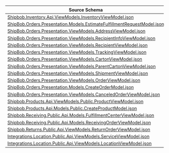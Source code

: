 | Source Schema                                                                                                                                                                                                                |                                                                                                                                                                                                                                                                                                                                                                                                                |                                                                                                                                                                                                                                                                                                                                                                                                          |                                                 |
| ---------------------------------------------------------------------------------------------------------------------------------------------------------------------------------------------------------------------------- | -------------------------------------------------------------------------------------------------------------------------------------------------------------------------------------------------------------------------------------------------------------------------------------------------------------------------------------------------------------------------------------------------------------- | -------------------------------------------------------------------------------------------------------------------------------------------------------------------------------------------------------------------------------------------------------------------------------------------------------------------------------------------------------------------------------------------------------- | ----------------------------------------------- |
| [Shipbob.Inventory.Api.ViewModels.InventoryViewModel.json](https://raw.githubusercontent.com/Stedi/registry/main/schemas/shipbob/1.0/Shipbob.Inventory.Api.ViewModels.InventoryViewModel.json)                               | [![Map from this schema](/images/MapFromThisSchema.svg)](https://terminal.stedi.com/mappings/import?name=Mapping%20from%20Shipbob's%20Shipbob.Inventory.Api.ViewModels.InventoryViewModel%20schema&referrer=registry-repo&source_json_schema=https://raw.githubusercontent.com/Stedi/registry/main/schemas/shipbob/1.0/Shipbob.Inventory.Api.ViewModels.InventoryViewModel.json)                               | [![Map to this schema](/images/MapToThisSchema.svg)](https://terminal.stedi.com/mappings/import?name=Mapping%20to%20Shipbob's%20Shipbob.Inventory.Api.ViewModels.InventoryViewModel%20schema&referrer=registry-repo&target_json_schema=https://raw.githubusercontent.com/Stedi/registry/main/schemas/shipbob/1.0/Shipbob.Inventory.Api.ViewModels.InventoryViewModel.json)                               | [Docs](https://developer.shipbob.com/api-docs/) |
| [ShipBob.Orders.Presentation.Models.EstimateFulfillmentRequestModel.json](https://raw.githubusercontent.com/Stedi/registry/main/schemas/shipbob/1.0/ShipBob.Orders.Presentation.Models.EstimateFulfillmentRequestModel.json) | [![Map from this schema](/images/MapFromThisSchema.svg)](https://terminal.stedi.com/mappings/import?name=Mapping%20from%20Shipbob's%20ShipBob.Orders.Presentation.Models.EstimateFulfillmentRequestModel%20schema&referrer=registry-repo&source_json_schema=https://raw.githubusercontent.com/Stedi/registry/main/schemas/shipbob/1.0/ShipBob.Orders.Presentation.Models.EstimateFulfillmentRequestModel.json) | [![Map to this schema](/images/MapToThisSchema.svg)](https://terminal.stedi.com/mappings/import?name=Mapping%20to%20Shipbob's%20ShipBob.Orders.Presentation.Models.EstimateFulfillmentRequestModel%20schema&referrer=registry-repo&target_json_schema=https://raw.githubusercontent.com/Stedi/registry/main/schemas/shipbob/1.0/ShipBob.Orders.Presentation.Models.EstimateFulfillmentRequestModel.json) | [Docs](https://developer.shipbob.com/api-docs/) |
| [ShipBob.Orders.Presentation.ViewModels.AddressViewModel.json](https://raw.githubusercontent.com/Stedi/registry/main/schemas/shipbob/1.0/ShipBob.Orders.Presentation.ViewModels.AddressViewModel.json)                       | [![Map from this schema](/images/MapFromThisSchema.svg)](https://terminal.stedi.com/mappings/import?name=Mapping%20from%20Shipbob's%20ShipBob.Orders.Presentation.ViewModels.AddressViewModel%20schema&referrer=registry-repo&source_json_schema=https://raw.githubusercontent.com/Stedi/registry/main/schemas/shipbob/1.0/ShipBob.Orders.Presentation.ViewModels.AddressViewModel.json)                       | [![Map to this schema](/images/MapToThisSchema.svg)](https://terminal.stedi.com/mappings/import?name=Mapping%20to%20Shipbob's%20ShipBob.Orders.Presentation.ViewModels.AddressViewModel%20schema&referrer=registry-repo&target_json_schema=https://raw.githubusercontent.com/Stedi/registry/main/schemas/shipbob/1.0/ShipBob.Orders.Presentation.ViewModels.AddressViewModel.json)                       | [Docs](https://developer.shipbob.com/api-docs/) |
| [ShipBob.Orders.Presentation.ViewModels.RecipientInfoViewModel.json](https://raw.githubusercontent.com/Stedi/registry/main/schemas/shipbob/1.0/ShipBob.Orders.Presentation.ViewModels.RecipientInfoViewModel.json)           | [![Map from this schema](/images/MapFromThisSchema.svg)](https://terminal.stedi.com/mappings/import?name=Mapping%20from%20Shipbob's%20ShipBob.Orders.Presentation.ViewModels.RecipientInfoViewModel%20schema&referrer=registry-repo&source_json_schema=https://raw.githubusercontent.com/Stedi/registry/main/schemas/shipbob/1.0/ShipBob.Orders.Presentation.ViewModels.RecipientInfoViewModel.json)           | [![Map to this schema](/images/MapToThisSchema.svg)](https://terminal.stedi.com/mappings/import?name=Mapping%20to%20Shipbob's%20ShipBob.Orders.Presentation.ViewModels.RecipientInfoViewModel%20schema&referrer=registry-repo&target_json_schema=https://raw.githubusercontent.com/Stedi/registry/main/schemas/shipbob/1.0/ShipBob.Orders.Presentation.ViewModels.RecipientInfoViewModel.json)           | [Docs](https://developer.shipbob.com/api-docs/) |
| [ShipBob.Orders.Presentation.ViewModels.RecipientViewModel.json](https://raw.githubusercontent.com/Stedi/registry/main/schemas/shipbob/1.0/ShipBob.Orders.Presentation.ViewModels.RecipientViewModel.json)                   | [![Map from this schema](/images/MapFromThisSchema.svg)](https://terminal.stedi.com/mappings/import?name=Mapping%20from%20Shipbob's%20ShipBob.Orders.Presentation.ViewModels.RecipientViewModel%20schema&referrer=registry-repo&source_json_schema=https://raw.githubusercontent.com/Stedi/registry/main/schemas/shipbob/1.0/ShipBob.Orders.Presentation.ViewModels.RecipientViewModel.json)                   | [![Map to this schema](/images/MapToThisSchema.svg)](https://terminal.stedi.com/mappings/import?name=Mapping%20to%20Shipbob's%20ShipBob.Orders.Presentation.ViewModels.RecipientViewModel%20schema&referrer=registry-repo&target_json_schema=https://raw.githubusercontent.com/Stedi/registry/main/schemas/shipbob/1.0/ShipBob.Orders.Presentation.ViewModels.RecipientViewModel.json)                   | [Docs](https://developer.shipbob.com/api-docs/) |
| [ShipBob.Orders.Presentation.ViewModels.TrackingViewModel.json](https://raw.githubusercontent.com/Stedi/registry/main/schemas/shipbob/1.0/ShipBob.Orders.Presentation.ViewModels.TrackingViewModel.json)                     | [![Map from this schema](/images/MapFromThisSchema.svg)](https://terminal.stedi.com/mappings/import?name=Mapping%20from%20Shipbob's%20ShipBob.Orders.Presentation.ViewModels.TrackingViewModel%20schema&referrer=registry-repo&source_json_schema=https://raw.githubusercontent.com/Stedi/registry/main/schemas/shipbob/1.0/ShipBob.Orders.Presentation.ViewModels.TrackingViewModel.json)                     | [![Map to this schema](/images/MapToThisSchema.svg)](https://terminal.stedi.com/mappings/import?name=Mapping%20to%20Shipbob's%20ShipBob.Orders.Presentation.ViewModels.TrackingViewModel%20schema&referrer=registry-repo&target_json_schema=https://raw.githubusercontent.com/Stedi/registry/main/schemas/shipbob/1.0/ShipBob.Orders.Presentation.ViewModels.TrackingViewModel.json)                     | [Docs](https://developer.shipbob.com/api-docs/) |
| [ShipBob.Orders.Presentation.ViewModels.CartonViewModel.json](https://raw.githubusercontent.com/Stedi/registry/main/schemas/shipbob/1.0/ShipBob.Orders.Presentation.ViewModels.CartonViewModel.json)                         | [![Map from this schema](/images/MapFromThisSchema.svg)](https://terminal.stedi.com/mappings/import?name=Mapping%20from%20Shipbob's%20ShipBob.Orders.Presentation.ViewModels.CartonViewModel%20schema&referrer=registry-repo&source_json_schema=https://raw.githubusercontent.com/Stedi/registry/main/schemas/shipbob/1.0/ShipBob.Orders.Presentation.ViewModels.CartonViewModel.json)                         | [![Map to this schema](/images/MapToThisSchema.svg)](https://terminal.stedi.com/mappings/import?name=Mapping%20to%20Shipbob's%20ShipBob.Orders.Presentation.ViewModels.CartonViewModel%20schema&referrer=registry-repo&target_json_schema=https://raw.githubusercontent.com/Stedi/registry/main/schemas/shipbob/1.0/ShipBob.Orders.Presentation.ViewModels.CartonViewModel.json)                         | [Docs](https://developer.shipbob.com/api-docs/) |
| [ShipBob.Orders.Presentation.ViewModels.ParentCartonViewModel.json](https://raw.githubusercontent.com/Stedi/registry/main/schemas/shipbob/1.0/ShipBob.Orders.Presentation.ViewModels.ParentCartonViewModel.json)             | [![Map from this schema](/images/MapFromThisSchema.svg)](https://terminal.stedi.com/mappings/import?name=Mapping%20from%20Shipbob's%20ShipBob.Orders.Presentation.ViewModels.ParentCartonViewModel%20schema&referrer=registry-repo&source_json_schema=https://raw.githubusercontent.com/Stedi/registry/main/schemas/shipbob/1.0/ShipBob.Orders.Presentation.ViewModels.ParentCartonViewModel.json)             | [![Map to this schema](/images/MapToThisSchema.svg)](https://terminal.stedi.com/mappings/import?name=Mapping%20to%20Shipbob's%20ShipBob.Orders.Presentation.ViewModels.ParentCartonViewModel%20schema&referrer=registry-repo&target_json_schema=https://raw.githubusercontent.com/Stedi/registry/main/schemas/shipbob/1.0/ShipBob.Orders.Presentation.ViewModels.ParentCartonViewModel.json)             | [Docs](https://developer.shipbob.com/api-docs/) |
| [ShipBob.Orders.Presentation.ViewModels.ShipmentViewModel.json](https://raw.githubusercontent.com/Stedi/registry/main/schemas/shipbob/1.0/ShipBob.Orders.Presentation.ViewModels.ShipmentViewModel.json)                     | [![Map from this schema](/images/MapFromThisSchema.svg)](https://terminal.stedi.com/mappings/import?name=Mapping%20from%20Shipbob's%20ShipBob.Orders.Presentation.ViewModels.ShipmentViewModel%20schema&referrer=registry-repo&source_json_schema=https://raw.githubusercontent.com/Stedi/registry/main/schemas/shipbob/1.0/ShipBob.Orders.Presentation.ViewModels.ShipmentViewModel.json)                     | [![Map to this schema](/images/MapToThisSchema.svg)](https://terminal.stedi.com/mappings/import?name=Mapping%20to%20Shipbob's%20ShipBob.Orders.Presentation.ViewModels.ShipmentViewModel%20schema&referrer=registry-repo&target_json_schema=https://raw.githubusercontent.com/Stedi/registry/main/schemas/shipbob/1.0/ShipBob.Orders.Presentation.ViewModels.ShipmentViewModel.json)                     | [Docs](https://developer.shipbob.com/api-docs/) |
| [ShipBob.Orders.Presentation.ViewModels.OrderViewModel.json](https://raw.githubusercontent.com/Stedi/registry/main/schemas/shipbob/1.0/ShipBob.Orders.Presentation.ViewModels.OrderViewModel.json)                           | [![Map from this schema](/images/MapFromThisSchema.svg)](https://terminal.stedi.com/mappings/import?name=Mapping%20from%20Shipbob's%20ShipBob.Orders.Presentation.ViewModels.OrderViewModel%20schema&referrer=registry-repo&source_json_schema=https://raw.githubusercontent.com/Stedi/registry/main/schemas/shipbob/1.0/ShipBob.Orders.Presentation.ViewModels.OrderViewModel.json)                           | [![Map to this schema](/images/MapToThisSchema.svg)](https://terminal.stedi.com/mappings/import?name=Mapping%20to%20Shipbob's%20ShipBob.Orders.Presentation.ViewModels.OrderViewModel%20schema&referrer=registry-repo&target_json_schema=https://raw.githubusercontent.com/Stedi/registry/main/schemas/shipbob/1.0/ShipBob.Orders.Presentation.ViewModels.OrderViewModel.json)                           | [Docs](https://developer.shipbob.com/api-docs/) |
| [ShipBob.Orders.Presentation.Models.CreateOrderModel.json](https://raw.githubusercontent.com/Stedi/registry/main/schemas/shipbob/1.0/ShipBob.Orders.Presentation.Models.CreateOrderModel.json)                               | [![Map from this schema](/images/MapFromThisSchema.svg)](https://terminal.stedi.com/mappings/import?name=Mapping%20from%20Shipbob's%20ShipBob.Orders.Presentation.Models.CreateOrderModel%20schema&referrer=registry-repo&source_json_schema=https://raw.githubusercontent.com/Stedi/registry/main/schemas/shipbob/1.0/ShipBob.Orders.Presentation.Models.CreateOrderModel.json)                               | [![Map to this schema](/images/MapToThisSchema.svg)](https://terminal.stedi.com/mappings/import?name=Mapping%20to%20Shipbob's%20ShipBob.Orders.Presentation.Models.CreateOrderModel%20schema&referrer=registry-repo&target_json_schema=https://raw.githubusercontent.com/Stedi/registry/main/schemas/shipbob/1.0/ShipBob.Orders.Presentation.Models.CreateOrderModel.json)                               | [Docs](https://developer.shipbob.com/api-docs/) |
| [ShipBob.Orders.Presentation.ViewModels.CanceledOrderViewModel.json](https://raw.githubusercontent.com/Stedi/registry/main/schemas/shipbob/1.0/ShipBob.Orders.Presentation.ViewModels.CanceledOrderViewModel.json)           | [![Map from this schema](/images/MapFromThisSchema.svg)](https://terminal.stedi.com/mappings/import?name=Mapping%20from%20Shipbob's%20ShipBob.Orders.Presentation.ViewModels.CanceledOrderViewModel%20schema&referrer=registry-repo&source_json_schema=https://raw.githubusercontent.com/Stedi/registry/main/schemas/shipbob/1.0/ShipBob.Orders.Presentation.ViewModels.CanceledOrderViewModel.json)           | [![Map to this schema](/images/MapToThisSchema.svg)](https://terminal.stedi.com/mappings/import?name=Mapping%20to%20Shipbob's%20ShipBob.Orders.Presentation.ViewModels.CanceledOrderViewModel%20schema&referrer=registry-repo&target_json_schema=https://raw.githubusercontent.com/Stedi/registry/main/schemas/shipbob/1.0/ShipBob.Orders.Presentation.ViewModels.CanceledOrderViewModel.json)           | [Docs](https://developer.shipbob.com/api-docs/) |
| [Shipbob.Products.Api.ViewModels.Public.ProductViewModel.json](https://raw.githubusercontent.com/Stedi/registry/main/schemas/shipbob/1.0/Shipbob.Products.Api.ViewModels.Public.ProductViewModel.json)                       | [![Map from this schema](/images/MapFromThisSchema.svg)](https://terminal.stedi.com/mappings/import?name=Mapping%20from%20Shipbob's%20Shipbob.Products.Api.ViewModels.Public.ProductViewModel%20schema&referrer=registry-repo&source_json_schema=https://raw.githubusercontent.com/Stedi/registry/main/schemas/shipbob/1.0/Shipbob.Products.Api.ViewModels.Public.ProductViewModel.json)                       | [![Map to this schema](/images/MapToThisSchema.svg)](https://terminal.stedi.com/mappings/import?name=Mapping%20to%20Shipbob's%20Shipbob.Products.Api.ViewModels.Public.ProductViewModel%20schema&referrer=registry-repo&target_json_schema=https://raw.githubusercontent.com/Stedi/registry/main/schemas/shipbob/1.0/Shipbob.Products.Api.ViewModels.Public.ProductViewModel.json)                       | [Docs](https://developer.shipbob.com/api-docs/) |
| [Shipbob.Products.Api.Models.Public.CreateProductModel.json](https://raw.githubusercontent.com/Stedi/registry/main/schemas/shipbob/1.0/Shipbob.Products.Api.Models.Public.CreateProductModel.json)                           | [![Map from this schema](/images/MapFromThisSchema.svg)](https://terminal.stedi.com/mappings/import?name=Mapping%20from%20Shipbob's%20Shipbob.Products.Api.Models.Public.CreateProductModel%20schema&referrer=registry-repo&source_json_schema=https://raw.githubusercontent.com/Stedi/registry/main/schemas/shipbob/1.0/Shipbob.Products.Api.Models.Public.CreateProductModel.json)                           | [![Map to this schema](/images/MapToThisSchema.svg)](https://terminal.stedi.com/mappings/import?name=Mapping%20to%20Shipbob's%20Shipbob.Products.Api.Models.Public.CreateProductModel%20schema&referrer=registry-repo&target_json_schema=https://raw.githubusercontent.com/Stedi/registry/main/schemas/shipbob/1.0/Shipbob.Products.Api.Models.Public.CreateProductModel.json)                           | [Docs](https://developer.shipbob.com/api-docs/) |
| [Shipbob.Receiving.Public.Api.Models.FulfillmentCenterViewModel.json](https://raw.githubusercontent.com/Stedi/registry/main/schemas/shipbob/1.0/Shipbob.Receiving.Public.Api.Models.FulfillmentCenterViewModel.json)         | [![Map from this schema](/images/MapFromThisSchema.svg)](https://terminal.stedi.com/mappings/import?name=Mapping%20from%20Shipbob's%20Shipbob.Receiving.Public.Api.Models.FulfillmentCenterViewModel%20schema&referrer=registry-repo&source_json_schema=https://raw.githubusercontent.com/Stedi/registry/main/schemas/shipbob/1.0/Shipbob.Receiving.Public.Api.Models.FulfillmentCenterViewModel.json)         | [![Map to this schema](/images/MapToThisSchema.svg)](https://terminal.stedi.com/mappings/import?name=Mapping%20to%20Shipbob's%20Shipbob.Receiving.Public.Api.Models.FulfillmentCenterViewModel%20schema&referrer=registry-repo&target_json_schema=https://raw.githubusercontent.com/Stedi/registry/main/schemas/shipbob/1.0/Shipbob.Receiving.Public.Api.Models.FulfillmentCenterViewModel.json)         | [Docs](https://developer.shipbob.com/api-docs/) |
| [Shipbob.Receiving.Public.Api.Models.ReceivingOrderViewModel.json](https://raw.githubusercontent.com/Stedi/registry/main/schemas/shipbob/1.0/Shipbob.Receiving.Public.Api.Models.ReceivingOrderViewModel.json)               | [![Map from this schema](/images/MapFromThisSchema.svg)](https://terminal.stedi.com/mappings/import?name=Mapping%20from%20Shipbob's%20Shipbob.Receiving.Public.Api.Models.ReceivingOrderViewModel%20schema&referrer=registry-repo&source_json_schema=https://raw.githubusercontent.com/Stedi/registry/main/schemas/shipbob/1.0/Shipbob.Receiving.Public.Api.Models.ReceivingOrderViewModel.json)               | [![Map to this schema](/images/MapToThisSchema.svg)](https://terminal.stedi.com/mappings/import?name=Mapping%20to%20Shipbob's%20Shipbob.Receiving.Public.Api.Models.ReceivingOrderViewModel%20schema&referrer=registry-repo&target_json_schema=https://raw.githubusercontent.com/Stedi/registry/main/schemas/shipbob/1.0/Shipbob.Receiving.Public.Api.Models.ReceivingOrderViewModel.json)               | [Docs](https://developer.shipbob.com/api-docs/) |
| [Shipbob.Returns.Public.Api.ViewModels.ReturnOrderViewModel.json](https://raw.githubusercontent.com/Stedi/registry/main/schemas/shipbob/1.0/Shipbob.Returns.Public.Api.ViewModels.ReturnOrderViewModel.json)                 | [![Map from this schema](/images/MapFromThisSchema.svg)](https://terminal.stedi.com/mappings/import?name=Mapping%20from%20Shipbob's%20Shipbob.Returns.Public.Api.ViewModels.ReturnOrderViewModel%20schema&referrer=registry-repo&source_json_schema=https://raw.githubusercontent.com/Stedi/registry/main/schemas/shipbob/1.0/Shipbob.Returns.Public.Api.ViewModels.ReturnOrderViewModel.json)                 | [![Map to this schema](/images/MapToThisSchema.svg)](https://terminal.stedi.com/mappings/import?name=Mapping%20to%20Shipbob's%20Shipbob.Returns.Public.Api.ViewModels.ReturnOrderViewModel%20schema&referrer=registry-repo&target_json_schema=https://raw.githubusercontent.com/Stedi/registry/main/schemas/shipbob/1.0/Shipbob.Returns.Public.Api.ViewModels.ReturnOrderViewModel.json)                 | [Docs](https://developer.shipbob.com/api-docs/) |
| [Integrations.Location.Public.Api.ViewModels.ServiceViewModel.json](https://raw.githubusercontent.com/Stedi/registry/main/schemas/shipbob/1.0/Integrations.Location.Public.Api.ViewModels.ServiceViewModel.json)             | [![Map from this schema](/images/MapFromThisSchema.svg)](https://terminal.stedi.com/mappings/import?name=Mapping%20from%20Shipbob's%20Integrations.Location.Public.Api.ViewModels.ServiceViewModel%20schema&referrer=registry-repo&source_json_schema=https://raw.githubusercontent.com/Stedi/registry/main/schemas/shipbob/1.0/Integrations.Location.Public.Api.ViewModels.ServiceViewModel.json)             | [![Map to this schema](/images/MapToThisSchema.svg)](https://terminal.stedi.com/mappings/import?name=Mapping%20to%20Shipbob's%20Integrations.Location.Public.Api.ViewModels.ServiceViewModel%20schema&referrer=registry-repo&target_json_schema=https://raw.githubusercontent.com/Stedi/registry/main/schemas/shipbob/1.0/Integrations.Location.Public.Api.ViewModels.ServiceViewModel.json)             | [Docs](https://developer.shipbob.com/api-docs/) |
| [Integrations.Location.Public.Api.ViewModels.LocationViewModel.json](https://raw.githubusercontent.com/Stedi/registry/main/schemas/shipbob/1.0/Integrations.Location.Public.Api.ViewModels.LocationViewModel.json)           | [![Map from this schema](/images/MapFromThisSchema.svg)](https://terminal.stedi.com/mappings/import?name=Mapping%20from%20Shipbob's%20Integrations.Location.Public.Api.ViewModels.LocationViewModel%20schema&referrer=registry-repo&source_json_schema=https://raw.githubusercontent.com/Stedi/registry/main/schemas/shipbob/1.0/Integrations.Location.Public.Api.ViewModels.LocationViewModel.json)           | [![Map to this schema](/images/MapToThisSchema.svg)](https://terminal.stedi.com/mappings/import?name=Mapping%20to%20Shipbob's%20Integrations.Location.Public.Api.ViewModels.LocationViewModel%20schema&referrer=registry-repo&target_json_schema=https://raw.githubusercontent.com/Stedi/registry/main/schemas/shipbob/1.0/Integrations.Location.Public.Api.ViewModels.LocationViewModel.json)           | [Docs](https://developer.shipbob.com/api-docs/) |

